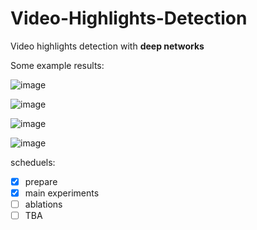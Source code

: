 # Video-Highlights-Detection
Video highlights detection with **deep networks**

Some example results:

![image](https://github.com/qijiezhao/Video-Highlights-Detection/blob/master/images/example_img1.png)

![image](https://github.com/qijiezhao/Video-Highlights-Detection/blob/master/images/example_img2.png)

![image](https://github.com/qijiezhao/Video-Highlights-Detection/blob/master/images/example_img3.png)

![image](https://github.com/qijiezhao/Video-Highlights-Detection/blob/master/images/example_img4.png)

scheduels:
- [x] prepare
- [x] main experiments
- [ ] ablations
- [ ] TBA
